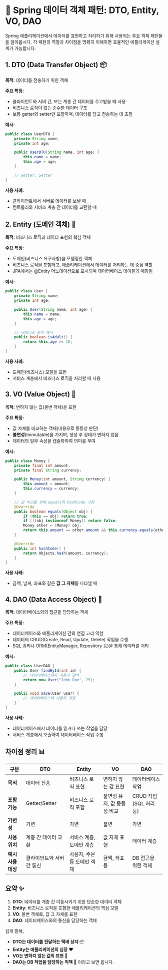 # 🔄 Spring 데이터 객체 패턴: DTO, Entity, VO, DAO

Spring 애플리케이션에서 데이터를 표현하고 처리하기 위해 사용되는 주요 객체 패턴들을 알아봅시다. 각 패턴의 역할과 차이점을 명확히 이해하면 효율적인 애플리케이션 설계가 가능합니다.

## 1. DTO (Data Transfer Object) 📦

**목적:** 데이터를 전송하기 위한 객체

**주요 특징:**
- 클라이언트와 서버 간, 또는 계층 간 데이터를 주고받을 때 사용
- 비즈니스 로직이 없는 순수한 데이터 구조
- 보통 getter와 setter만 포함하며, 데이터를 담고 전송하는 데 초점

**예시:**
```java
public class UserDTO {
    private String name;
    private int age;

    public UserDTO(String name, int age) {
        this.name = name;
        this.age = age;
    }

    // Getter, Setter
}
```

**사용 사례:**
- 클라이언트에서 서버로 데이터를 보낼 때
- 컨트롤러와 서비스 계층 간 데이터를 교환할 때

## 2. Entity (도메인 객체) 🏢

**목적:** 비즈니스 로직과 데이터 표현의 핵심 객체

**주요 특징:**
- 도메인(비즈니스 요구사항)을 모델링한 객체
- 비즈니스 로직을 포함하고, 애플리케이션에서 데이터를 처리하는 데 중심 역할
- JPA에서는 @Entity 어노테이션으로 표시되며 데이터베이스 테이블과 매핑됨

**예시:**
```java
public class User {
    private String name;
    private int age;

    public User(String name, int age) {
        this.name = name;
        this.age = age;
    }

    // 비즈니스 로직 예시
    public boolean isAdult() {
        return this.age >= 18;
    }
}
```

**사용 사례:**
- 도메인(비즈니스) 모델을 표현
- 서비스 계층에서 비즈니스 로직을 처리할 때 사용

## 3. VO (Value Object) 💎

**목적:** 변하지 않는 값(불변 객체)을 표현

**주요 특징:**
- 값 자체를 비교하는 객체(내용으로 동등성 판단)
- **불변성**(Immutable)을 가지며, 생성 후 상태가 변하지 않음
- 데이터의 일부 속성을 캡슐화하여 의미를 부여

**예시:**
```java
public class Money {
    private final int amount;
    private final String currency;

    public Money(int amount, String currency) {
        this.amount = amount;
        this.currency = currency;
    }

    // 값 비교를 위해 equals와 hashCode 구현
    @Override
    public boolean equals(Object obj) {
        if (this == obj) return true;
        if (!(obj instanceof Money)) return false;
        Money other = (Money) obj;
        return this.amount == other.amount && this.currency.equals(other.currency);
    }

    @Override
    public int hashCode() {
        return Objects.hash(amount, currency);
    }
}
```

**사용 사례:**
- 금액, 날짜, 좌표와 같은 **값 그 자체**를 나타낼 때

## 4. DAO (Data Access Object) 🔌

**목적:** 데이터베이스와의 접근을 담당하는 객체

**주요 특징:**
- 데이터베이스와 애플리케이션 간의 연결 고리 역할
- 데이터의 CRUD(Create, Read, Update, Delete) 작업을 수행
- SQL 쿼리나 ORM(EntityManager, Repository 등)을 통해 데이터를 처리

**예시:**
```java
public class UserDAO {
    public User findById(int id) {
        // 데이터베이스에서 사용자 검색
        return new User("John Doe", 25);
    }

    public void save(User user) {
        // 데이터베이스에 사용자 저장
    }
}
```

**사용 사례:**
- 데이터베이스에서 데이터를 읽거나 쓰는 작업을 담당
- 서비스 계층에서 호출하여 데이터베이스 작업 수행

## 차이점 정리 📊

| **구분** | **DTO** | **Entity** | **VO** | **DAO** |
| --- | --- | --- | --- | --- |
| **목적** | 데이터 전송 | 비즈니스 로직 표현 | 변하지 않는 값 표현 | 데이터베이스 작업 |
| **포함 기능** | Getter/Setter | 비즈니스 로직 포함 | 불변성 유지, 값 동등성 비교 | CRUD 작업(SQL 처리 등) |
| **가변성** | 가변 | 가변 | 불변 | 가변 |
| **사용 위치** | 계층 간 데이터 교환 | 서비스 계층, 도메인 계층 | 값 자체 표현 | 데이터 계층 |
| **예시 사용 대상** | 클라이언트와 서버 간 통신 | 사용자, 주문 등 도메인 객체 | 금액, 좌표 등 | DB 접근을 위한 객체 |

## 요약 ✨

1. **DTO**: 데이터를 계층 간 이동시키기 위한 단순한 데이터 객체
2. **Entity**: 비즈니스 로직을 포함한 애플리케이션의 핵심 모델
3. **VO**: 불변 객체로, 값 그 자체를 표현
4. **DAO**: 데이터베이스와의 통신을 담당하는 객체

쉽게 말해,
- **DTO는 데이터를 전달하는 택배 상자** 📦
- **Entity는 애플리케이션의 심장** ❤️
- **VO는 변하지 않는 값의 표현** 💎
- **DAO는 DB 작업을 담당하는 직책** 🔌 이라고 보면 됩니다.

